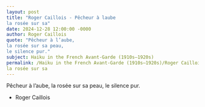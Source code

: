 ```yaml
---
layout: post
title: "Roger Caillois - Pêcheur à laube
la rosée sur sa"
date: 2024-12-28 12:00:00 -0000
author: Roger Caillois
quote: "Pêcheur à l’aube,
la rosée sur sa peau,
le silence pur."
subject: Haiku in the French Avant-Garde (1910s–1920s)
permalink: /Haiku in the French Avant-Garde (1910s–1920s)/Roger Caillois/Roger Caillois - Pêcheur à laube
la rosée sur sa
---
```


Pêcheur à l’aube,
la rosée sur sa peau,
le silence pur.

- Roger Caillois

